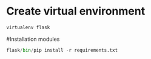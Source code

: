 # Create virtual environment

```python
virtualenv flask
```

#Installation modules

```python
flask/bin/pip install -r requirements.txt
```

